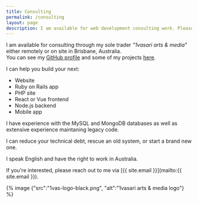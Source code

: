 ```yaml
---
title: Consulting
permalink: /consulting
layout: page
description: I am available for web development consulting work. Please reach out if you have any projects on!
---
```


I am available for consulting through my sole trader *"1vasari arts & media"* either remotely or on site in Brisbane, Australia.<br>
You can see my [GitHub profile](http://github.com/1vasari) and some of my projects [here](/projects/).

I can help you build your next:

- Website
- Ruby on Rails app
- PHP site
- React or Vue frontend
- Node.js backend
- Mobile app

I have experience with the MySQL and MongoDB databases as well as extensive experience maintaning legacy code.

I can reduce your technical debt, rescue an old system, or start a brand new one.

I speak English and have the right to work in Australia.

If you're interested, please reach out to me via [{{ site.email }}](mailto:{{ site.email }}).

{% image {"src":"1vas-logo-black.png", "alt":"1vasari arts & media logo"} %}
